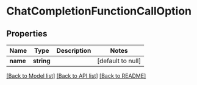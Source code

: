 # ChatCompletionFunctionCallOption

## Properties
Name | Type | Description | Notes
------------ | ------------- | ------------- | -------------
**name** | **string** |  | [default to null]

[[Back to Model list]](../README.md#documentation-for-models) [[Back to API list]](../README.md#documentation-for-api-endpoints) [[Back to README]](../README.md)



